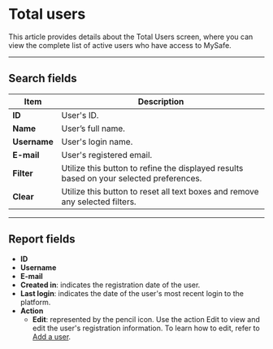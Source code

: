 # Total users

This article provides details about the Total Users screen, where you can view the complete list of active users who have access to MySafe.

* * *


## Search fields

**Item**|**Description**
|---|---|
**ID**|User's ID.
**Name**|User’s full name.
**Username**|User's login name.
**E-mail**|User's registered email.
**Filter**|Utilize this button to refine the displayed results based on your selected preferences.
**Clear**| Utilize this button to reset all text boxes and remove any selected filters.
***

## Report fields

* **ID**
* **Username**
* **E-mail**
* **Created in**: indicates the registration date of the user.
* **Last login**: indicates the date of the user's most recent login to the platform.
* **Action**
    * **Edit**: represented by the pencil icon. Use the action Edit to view and edit the user's registration information. To learn how to edit, refer to [Add a user](/v3-32/docs/user-management-add-system-administrator).
